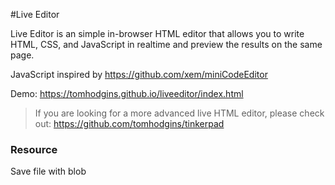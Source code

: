 #Live Editor

Live Editor is an simple in-browser HTML editor that allows you to write HTML, CSS, and JavaScript in realtime and preview the results on the same page.

JavaScript inspired by https://github.com/xem/miniCodeEditor

Demo: https://tomhodgins.github.io/liveeditor/index.html

> If you are looking for a more advanced live HTML editor, please check out: https://github.com/tomhodgins/tinkerpad

### Resource 
Save file with blob
